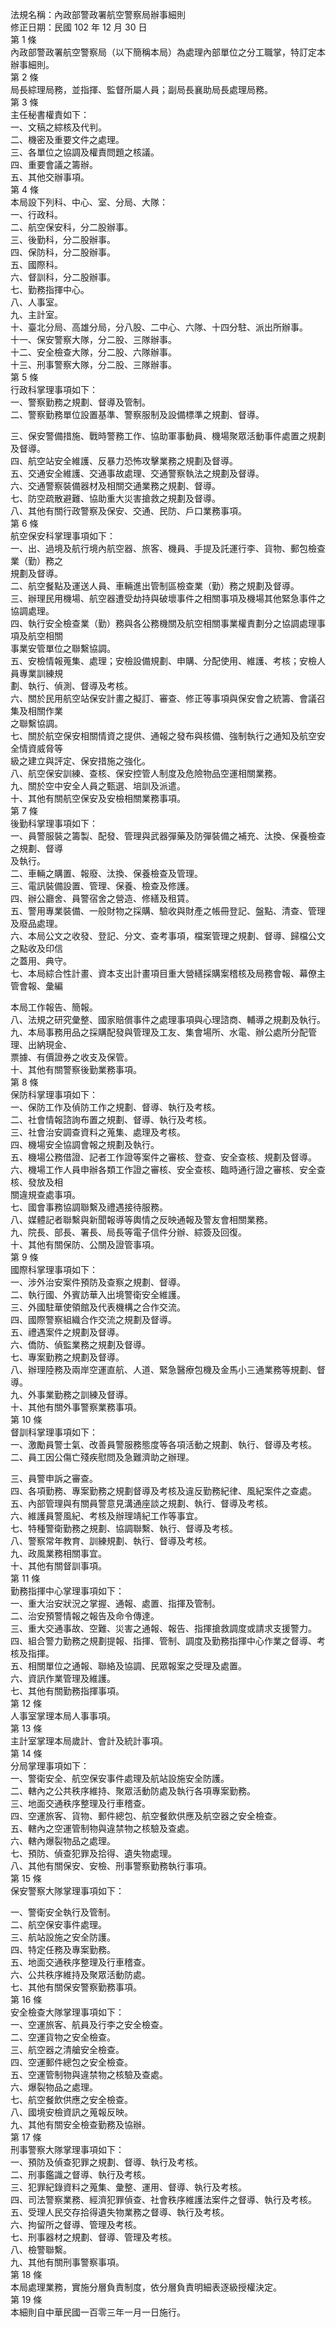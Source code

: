 法規名稱：內政部警政署航空警察局辦事細則  
修正日期：民國 102 年 12 月 30 日  
第 1 條  
內政部警政署航空警察局（以下簡稱本局）為處理內部單位之分工職掌，特訂定本辦事細則。  
第 2 條  
局長綜理局務，並指揮、監督所屬人員；副局長襄助局長處理局務。  
第 3 條  
主任秘書權責如下：  
一、文稿之綜核及代判。  
二、機密及重要文件之處理。  
三、各單位之協調及權責問題之核議。  
四、重要會議之籌辦。  
五、其他交辦事項。  
第 4 條  
本局設下列科、中心、室、分局、大隊：  
一、行政科。  
二、航空保安科，分二股辦事。  
三、後勤科，分二股辦事。  
四、保防科，分二股辦事。  
五、國際科。  
六、督訓科，分二股辦事。  
七、勤務指揮中心。  
八、人事室。  
九、主計室。  
十、臺北分局、高雄分局，分八股、二中心、六隊、十四分駐、派出所辦事。  
十一、保安警察大隊，分二股、三隊辦事。  
十二、安全檢查大隊，分二股、六隊辦事。  
十三、刑事警察大隊，分二股、三隊辦事。  
第 5 條  
行政科掌理事項如下：  
一、警察勤務之規劃、督導及管制。  
二、警察勤務單位設置基準、警察服制及設備標準之規劃、督導。  


三、保安警備措施、戰時警務工作、協助軍事動員、機場聚眾活動事件處置之規劃及督導。  
四、航空站安全維護、反暴力恐怖攻擊業務之規劃及督導。  
五、交通安全維護、交通事故處理、交通警察執法之規劃及督導。  
六、交通警察裝備器材及相關交通業務之規劃、督導。  
七、防空疏散避難、協助重大災害搶救之規劃及督導。  
八、其他有關行政警察及保安、交通、民防、戶口業務事項。  
第 6 條  
航空保安科掌理事項如下：  
一、出、過境及航行境內航空器、旅客、機員、手提及託運行李、貨物、郵包檢查業（勤）務之  
規劃及督導。  
二、航空餐點及運送人員、車輛進出管制區檢查業（勤）務之規劃及督導。  
三、辦理民用機場、航空器遭受劫持與破壞事件之相關事項及機場其他緊急事件之協調處理。  
四、執行安全檢查業（勤）務與各公務機關及航空相關事業權責劃分之協調處理事項及航空相關  
事業安管單位之聯繫協調。  
五、安檢情報蒐集、處理；安檢設備規劃、申購、分配使用、維護、考核；安檢人員專業訓練規  
劃、執行、偵測、督導及考核。  
六、關於民用航空站保安計畫之擬訂、審查、修正等事項與保安會之統籌、會議召集及相關作業  
之聯繫協調。  
七、關於航空保安相關情資之提供、通報之發布與核備、強制執行之通知及航空安全情資威脅等  
級之建立與評定、保安措施之強化。  
八、航空保安訓練、查核、保安控管人制度及危險物品空運相關業務。  
九、關於空中安全人員之甄選、培訓及派遣。  
十、其他有關航空保安及安檢相關業務事項。  
第 7 條  
後勤科掌理事項如下：  
一、員警服裝之籌製、配發、管理與武器彈藥及防彈裝備之補充、汰換、保養檢查之規劃、督導  
及執行。  
二、車輛之購置、報廢、汰換、保養檢查及管理。  
三、電訊裝備設置、管理、保養、檢查及修護。  
四、辦公廳舍、員警宿舍之營造、修繕及租賃。  
五、警用專業裝備、一般財物之採購、驗收與財產之帳冊登記、盤點、清查、管理及廢品處理。  
六、本局公文之收發、登記、分文、查考事項，檔案管理之規劃、督導、歸檔公文之點收及印信  
之蓋用、典守。  
七、本局綜合性計畫、資本支出計畫項目重大營繕採購案稽核及局務會報、幕僚主管會報、彙編  


本局工作報告、簡報。  
八、法規之研究彙整、國家賠償事件之處理事項與心理諮商、輔導之規劃及執行。  
九、本局事務用品之採購配發與管理及工友、集會場所、水電、辦公處所分配管理、出納現金、  
票據、有價證券之收支及保管。  
十、其他有關警察後勤業務事項。  
第 8 條  
保防科掌理事項如下：  
一、保防工作及偵防工作之規劃、督導、執行及考核。  
二、社會情報諮詢布置之規劃、督導、執行及考核。  
三、社會治安調查資料之蒐集、處理及考核。  
四、機場安全協調會報之規劃及執行。  
五、機場公務借證、記者工作證等案件之審核、登查、安全查核、規劃及督導。  
六、機場工作人員申辦各類工作證之審核、安全查核、臨時通行證之審核、安全查核、發放及相  
關違規查處事項。  
七、國會事務協調聯繫及禮遇接待服務。  
八、媒體記者聯繫與新聞報導等輿情之反映通報及警友會相關業務。  
九、院長、部長、署長、局長等電子信件分辦、綜簽及回復。  
十、其他有關保防、公關及證管事項。  
第 9 條  
國際科掌理事項如下：  
一、涉外治安案件預防及查察之規劃、督導。  
二、執行國、外賓訪華入出境警衛安全維護。  
三、外國駐華使領館及代表機構之合作交流。  
四、國際警察組織合作交流之規劃及督導。  
五、禮遇案件之規劃及督導。  
六、僑防、偵監業務之規劃及督導。  
七、專案勤務之規劃及督導。  
八、辦理陸務及兩岸空運直航、人道、緊急醫療包機及金馬小三通業務等規劃、督導。  
九、外事業勤務之訓練及督導。  
十、其他有關外事警察業務事項。  
第 10 條  
督訓科掌理事項如下：  
一、激勵員警士氣、改善員警服務態度等各項活動之規劃、執行、督導及考核。  
二、員工因公傷亡殘疾慰問及急難濟助之辦理。  


三、員警申訴之審查。  
四、各項勤務、專案勤務之規劃督導及考核及違反勤務紀律、風紀案件之查處。  
五、內部管理與有關員警意見溝通座談之規劃、執行、督導及考核。  
六、維護員警風紀、考核及辦理靖紀工作等事宜。  
七、特種警衛勤務之規劃、協調聯繫、執行、督導及考核。  
八、警察常年教育、訓練規劃、執行、督導及考核。  
九、政風業務相關事宜。  
十、其他有關督訓事項。  
第 11 條  
勤務指揮中心掌理事項如下：  
一、重大治安狀況之掌握、通報、處置、指揮及管制。  
二、治安預警情報之報告及命令傳達。  
三、重大交通事故、空難、災害之通報、報告、指揮搶救調度或請求支援警力。  
四、組合警力勤務之規劃提報、指揮、管制、調度及勤務指揮中心作業之督導、考核及指揮。  
五、相關單位之通報、聯絡及協調、民眾報案之受理及處置。  
六、資訊作業管理及維護。  
七、其他有關勤務指揮事項。  
第 12 條  
人事室掌理本局人事事項。  
第 13 條  
主計室掌理本局歲計、會計及統計事項。  
第 14 條  
分局掌理事項如下：  
一、警衛安全、航空保安事件處理及航站設施安全防護。  
二、轄內之公共秩序維持、聚眾活動防處及執行各項專案勤務。  
三、地面交通秩序整理及行車稽查。  
四、空運旅客、貨物、郵件總包、航空餐飲供應及航空器之安全檢查。  
五、轄內之空運管制物與違禁物之核驗及查處。  
六、轄內爆裂物品之處理。  
七、預防、偵查犯罪及拾得、遺失物處理。  
八、其他有關保安、安檢、刑事警察勤務執行事項。  
第 15 條  
保安警察大隊掌理事項如下：  


一、警衛安全執行及管制。  
二、航空保安事件處理。  
三、航站設施之安全防護。  
四、特定任務及專案勤務。  
五、地面交通秩序整理及行車稽查。  
六、公共秩序維持及聚眾活動防處。  
七、其他有關保安警察勤務事項。  
第 16 條  
安全檢查大隊掌理事項如下：  
一、空運旅客、航員及行李之安全檢查。  
二、空運貨物之安全檢查。  
三、航空器之清艙安全檢查。  
四、空運郵件總包之安全檢查。  
五、空運管制物與違禁物之核驗及查處。  
六、爆裂物品之處理。  
七、航空餐飲供應之安全檢查。  
八、國境安檢資訊之蒐報反映。  
九、其他有關安全檢查勤務及協辦。  
第 17 條  
刑事警察大隊掌理事項如下：  
一、預防及偵查犯罪之規劃、督導、執行及考核。  
二、刑事鑑識之督導、執行及考核。  
三、犯罪紀錄資料之蒐集、彙整、運用、督導、執行及考核。  
四、司法警察業務、經濟犯罪偵查、社會秩序維護法案件之督導、執行及考核。  
五、受理人民交存拾得遺失物業務之督導、執行及考核。  
六、拘留所之督導、管理及考核。  
七、刑事器材之規劃、督導、管理及考核。  
八、檢警聯繫。  
九、其他有關刑事警察事項。  
第 18 條  
本局處理業務，實施分層負責制度，依分層負責明細表逐級授權決定。  
第 19 條  
本細則自中華民國一百零三年一月一日施行。  


